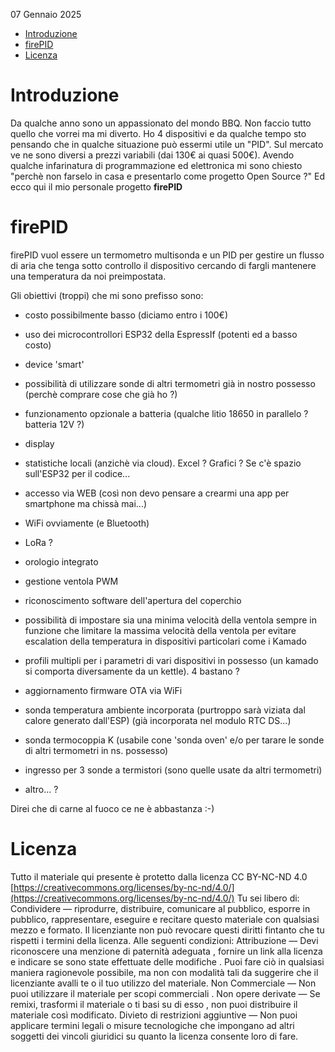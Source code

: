 07 Gennaio 2025

- [Introduzione](#introduzione)
- [firePID](#firepid)
- [Licenza](#licenza)

# Introduzione
Da qualche anno sono un appassionato del mondo BBQ. Non faccio tutto quello che vorrei ma mi diverto.
Ho 4 dispositivi e da qualche tempo sto pensando che in qualche situazione può essermi utile un "PID". Sul mercato ve ne sono diversi a prezzi variabili (dai 130€ ai quasi 500€).
Avendo qualche infarinatura di programmazione ed elettronica mi sono chiesto "perchè non farselo in casa e presentarlo come progetto Open Source ?"
Ed ecco qui il mio personale progetto **firePID**

# firePID
firePID vuol essere un termometro multisonda e un PID per gestire un flusso di aria che tenga sotto controllo il dispositivo cercando di fargli mantenere una temperatura da noi preimpostata.

Gli obiettivi (troppi) che mi sono prefisso sono:
- costo possibilmente basso (diciamo entro i 100€)
- uso dei microcontrollori ESP32 della EspressIf (potenti ed a basso costo)
- device 'smart'
- possibilità di utilizzare sonde di altri termometri già in nostro possesso (perchè comprare cose che già ho ?)
- funzionamento opzionale a batteria (qualche litio 18650 in parallelo ? batteria 12V ?)
- display
- statistiche locali (anzichè via cloud). Excel ? Grafici ? Se c'è spazio sull'ESP32 per il codice...
- accesso via WEB (così non devo pensare a crearmi una app per smartphone ma chissà mai...)
- WiFi ovviamente (e Bluetooth)
- LoRa ?
- orologio integrato
- gestione ventola PWM
- riconoscimento software dell'apertura del coperchio
- possibilità di impostare sia una minima velocità della ventola sempre in funzione che limitare la massima velocità della ventola per evitare escalation della temperatura in dispositivi particolari come i Kamado
- profili multipli per i parametri di vari dispositivi in possesso (un kamado si comporta diversamente da un kettle). 4 bastano ?
- aggiornamento firmware OTA via WiFi
- sonda temperatura ambiente incorporata (purtroppo sarà viziata dal calore generato dall'ESP) (già incorporata nel modulo RTC DS...)
- sonda termocoppia K (usabile cone 'sonda oven' e/o per tarare le sonde di altri termometri in ns. possesso)
- ingresso per 3 sonde a termistori (sono quelle usate da altri termometri)

- altro... ?

Direi che di carne al fuoco ce ne è abbastanza :-)


# Licenza
Tutto il materiale qui presente è protetto dalla licenza CC BY-NC-ND 4.0 [https://creativecommons.org/licenses/by-nc-nd/4.0/](https://creativecommons.org/licenses/by-nc-nd/4.0/)
Tu sei libero di:
Condividere — riprodurre, distribuire, comunicare al pubblico, esporre in pubblico, rappresentare, eseguire e recitare questo materiale con qualsiasi mezzo e formato. Il licenziante non può revocare questi diritti fintanto che tu rispetti i termini della licenza.
Alle seguenti condizioni:
Attribuzione — Devi riconoscere una menzione di paternità adeguata , fornire un link alla licenza e indicare se sono state effettuate delle modifiche . Puoi fare ciò in qualsiasi maniera ragionevole possibile, ma non con modalità tali da suggerire che il licenziante avalli te o il tuo utilizzo del materiale.
Non Commerciale — Non puoi utilizzare il materiale per scopi commerciali .
Non opere derivate — Se remixi, trasformi il materiale o ti basi su di esso , non puoi distribuire il materiale così modificato.
Divieto di restrizioni aggiuntive — Non puoi applicare termini legali o misure tecnologiche che impongano ad altri soggetti dei vincoli giuridici su quanto la licenza consente loro di fare.
